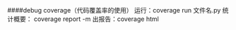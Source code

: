 ####debug coverage（代码覆盖率的使用）
    运行：coverage run 文件名.py
    统计概要： coverage report -m
    出报告：coverage html